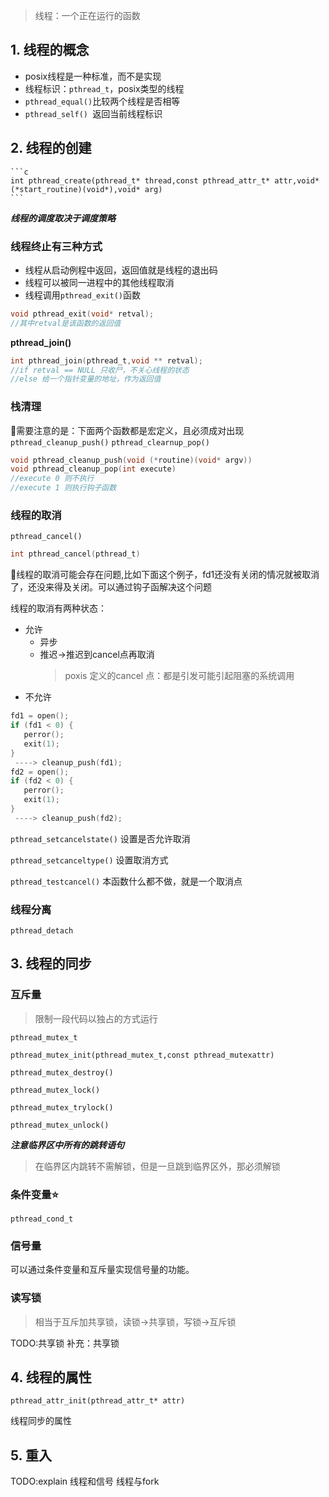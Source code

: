 
> 线程：一个正在运行的函数

## 1. 线程的概念
- posix线程是一种标准，而不是实现
- 线程标识：`pthread_t`，posix类型的线程
- `pthread_equal()`比较两个线程是否相等
- `pthread_self() `返回当前线程标识
## 2. 线程的创建
    ```c
    int pthread_create(pthread_t* thread,const pthread_attr_t* attr,void*(*start_routine)(void*),void* arg)
    ```
   ***线程的调度取决于调度策略***
    
   ### 线程终止有三种方式
   - 线程从启动例程中返回，返回值就是线程的退出码
   - 线程可以被同一进程中的其他线程取消
   - 线程调用`pthread_exit()`函数
   ```c
   void pthread_exit(void* retval);
   //其中retval是该函数的返回值
   ```
   **pthread_join()**
   ```c
   int pthread_join(pthread_t,void ** retval);
   //if retval == NULL 只收尸，不关心线程的状态
   //else 给一个指针变量的地址，作为返回值
   ```




   ### 栈清理

   :bell:需要注意的是：下面两个函数都是宏定义，且必须成对出现
   `pthread_cleanup_push()`
   `pthread_clearnup_pop()`

   ```c
   void pthread_cleanup_push(void (*routine)(void* argv))
   void pthread_cleanup_pop(int execute)
   //execute 0 则不执行
   //execute 1 则执行钩子函数
   ```
   ### 线程的取消

   `pthread_cancel()`
   ```c
   int pthread_cancel(pthread_t)
   ```
   :bell:线程的取消可能会存在问题,比如下面这个例子，fd1还没有关闭的情况就被取消了，还没来得及关闭。可以通过钩子函解决这个问题

   线程的取消有两种状态：
   - 允许
     - 异步
     - 推迟->推迟到cancel点再取消
        > poxis 定义的cancel 点：都是引发可能引起阻塞的系统调用
   - 不允许
   ```c
   fd1 = open();
   if (fd1 < 0) {
      perror();
      exit(1);
   }
    ----> cleanup_push(fd1);
   fd2 = open();
   if (fd2 < 0) {
      perror();
      exit(1);
   }
    ----> cleanup_push(fd2);
   ```

   `pthread_setcancelstate()`
   设置是否允许取消   
   
   `pthread_setcanceltype()`
   设置取消方式

   `pthread_testcancel()`
   本函数什么都不做，就是一个取消点

   ### 线程分离

   `pthread_detach`



## 3. 线程的同步

   ### 互斥量
   > 限制一段代码以独占的方式运行

   `pthread_mutex_t`


   `pthread_mutex_init(pthread_mutex_t,const pthread_mutexattr)`


   `pthread_mutex_destroy()`

   
   `pthread_mutex_lock()`

   
   `pthread_mutex_trylock()`

   
   `pthread_mutex_unlock()`

   ***注意临界区中所有的跳转语句***

   > 在临界区内跳转不需解锁，但是一旦跳到临界区外，那必须解锁

   ### 条件变量:star:

   `pthread_cond_t`
   

   ### 信号量

   可以通过条件变量和互斥量实现信号量的功能。

   ### 读写锁
   > 相当于互斥加共享锁，读锁->共享锁，写锁->互斥锁

   TODO:共享锁
   补充：共享锁


## 4. 线程的属性
   `pthread_attr_init(pthread_attr_t* attr)`

   线程同步的属性
## 5. 重入

   TODO:explain 
   线程和信号
   线程与fork
